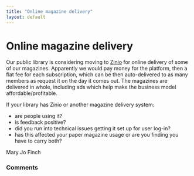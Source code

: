 ```yaml
---
title: "Online magazine delivery"
layout: default
---
```

Online magazine delivery
=====================
Our public library is considering moving to
[Zinio](http://www.zinio.com/magazines/?csid=cj) for online delivery of
some of our magazines. Apparently we would pay money for the platform,
then a flat fee for each subscription, which can be then auto-delivered
to as many members as request it on the day it comes out. The magazines
are delivered in whole, including ads which help make the business model
affordable/profitable.

If your library has Zinio or another magazine delivery system:

-   are people using it?
-   is feedback positive?
-   did you run into technical issues getting it set up for user log-in?
-   has this affected your paper magazine usage or are you finding you
    have to carry both?


Mary Jo Finch

### Comments ###


